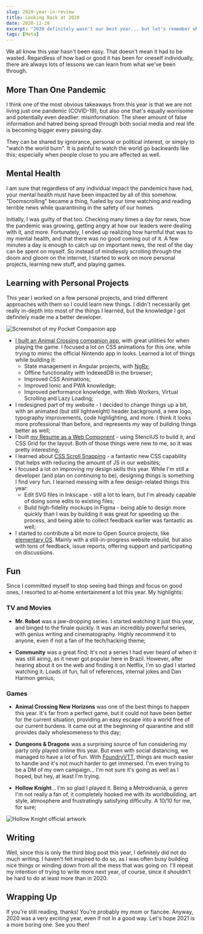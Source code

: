 ```yaml
---
slug: 2020-year-in-review
title: Looking Back at 2020
date: 2020-12-28
excerpt: "2020 definitely wasn't our best year... but let's remember what was good about it."
tags: [Meta]
---
```


<script>
  import Image from "$lib/components/base/image.svelte";
  import MarkerHighlight from "$lib/components/style/marker-highlight.svelte";
</script>


We all know this year hasn't been easy. That doesn't mean it had to be wasted. Regardless of how bad or good it has been for oneself individually, there are always lots of lessons we can learn from what we've been through.

## More Than One Pandemic

I think one of the most obvious takeaways from this year is that we are not living just one pandemic (COVID-19), but also one that's equally worrisome and potentially even deadlier: misinformation. The sheer amount of false information and hatred being spread through both social media and real life is becoming bigger every passing day.

They can be shared by ignorance, personal or political interest, or simply to "watch the world burn". It is painful to watch the world go backwards like this; especially when people close to you are affected as well. 

## Mental Health

I am sure that regardless of any individual impact the pandemics have had, your mental health must have been impacted by all of this somehow. "Doomscrolling" became a thing, fueled by our time watching and reading terrible news while quarantining in the safety of our homes.

Initially, I was guilty of that too. Checking many times a day for news, how the pandemic was growing, getting angry at how our leaders were dealing with it, and more. Fortunately, I ended up realizing how harmful that was to my mental health, and that there was no good coming out of it. <MarkerHighlight>A few minutes a day is enough to catch up on important news, the rest of the day can be spent on myself.</MarkerHighlight> So instead of mindlessly scrolling through the doom and gloom on the internet, I started to work on more personal projects, learning new stuff, and playing games.

## Learning with Personal Projects

This year I worked on a few personal projects, and tried different approaches with them so I could learn new things. I didn't necessarily get really in-depth into most of the things I learned, but the knowledge I got definitely made me a better developer.

<Image
  path="posts/{slug}"
  filename="pocket-companion"
  alt="Screenshot of my Pocket Companion app"
/>

* [I built an Animal Crossing companion app](/ionic-animal-crossing-companion/), with great utilities for when playing the game. I focused a lot on CSS animations for this one, while trying to mimic the official Nintendo app in looks. Learned a lot of things while building it:
  * State management in Angular projects, with [NgRx](https://ngrx.io/);
  * Offline functionality with IndexedDB in the browser;
  * Improved CSS Animations;
  * Improved Ionic and PWA knowledge;
  * Improved performance knowledge, with Web Workers, Virtual Scrolling and Lazy Loading;
* I redesigned part of my website - I decided to change things up a bit, with an animated (but still lightweight) header background, a new logo, typography improvements, code highlighting, and more. I think it looks more professional than before, and represents my way of building things better as well;
* I built [my Resume as a Web Component](https://github.com/itswadesh/resume) - using StencilJS to build it, and CSS Grid for the layout. Both of those things were new to me, so it was pretty interesting;
* I learned about [CSS Scroll Snapping](/css-scroll-snapping/) - a fantastic new CSS capability that helps with reducing the amount of JS in our websites;
* I focused a lot on improving my design skills this year. While I'm still a developer (and plan on continuing to be), designing things is something I find very fun. I learned messing with a few design-related things this year:
  * Edit SVG files in Inkscape - still a lot to learn, but I'm already capable of doing some edits to existing files;
  * Build high-fidelity mockups in Figma - being able to design more quickly than I was by building it was great for speeding up the process, and being able to collect feedback earlier was fantastic as well;
* I started to contribute a bit more to Open Source projects, like [elementary OS](https://elementary.io). Mainly with a still-in-progress website rebuild, but also with tons of feedback, issue reports, offering support and participating on discussions.

## Fun

Since I committed myself to stop seeing bad things and focus on good ones, I resorted to at-home entertainment a lot this year. My highlights:

### TV and Movies
* **Mr. Robot** was a jaw-dropping series. I started watching it just this year, and binged to the finale quickly. It was an incredibly powerful series, with genius writing and cinematography. Highly recommend it to anyone, even if not a fan of the tech/hacking theme;

* **Community** was a great find; It's not a series I had ever heard of when it was still airing, as it never got popular here in Brazil. However, after hearing about it on the web and finding it on Netflix, I'm so glad I started watching it. Loads of fun, full of references, internal jokes and Dan Harmon genius;

### Games
* **Animal Crossing New Horizons** was one of the best things to happen this year. It's far from a perfect game, but it could not have been better for the current situation, providing an easy escape into a world free of our current burdens. It came out at the beginning of quarantine and still provides daily wholesomeness to this day;

* **Dungeons & Dragons** was a surprising source of fun considering my party only played online this year. But even with social distancing, we managed to have a lot of fun. With [FoundryVTT](https://foundryvtt.com/), things are much easier to handle and it's not much harder to get immersed. I'm even trying to be a DM of my own campaign... I'm not sure it's going as well as I hoped, but hey, at least I'm trying.

* **Hollow Knight**... I'm so glad I played it. Being a Metroidvania, a genre I'm not really a fan of, it completely hooked me with its worldbuilding, art style, atmosphere and frustratingly satisfying difficulty. A 10/10 for me, for sure;

<Image
  path="posts/{slug}"
  filename="hollow-knight"
  alt="Hollow Knight official artwork"
  figcaption="Hollow Knight official artwork, by Team Cherry"
/>

## Writing

Well, since this is only the third blog post this year, I definitely did not do much writing. I haven't felt inspired to do so, as I was often busy building nice things or winding down from all the mess that was going on. I'll repeat my intention of trying to write more next year, of course, since it shouldn't be hard to do at least more than in 2020.

## Wrapping Up

If you're still reading, thanks! You're probably my mom or fiancée. Anyway, 2020 was a very exciting year, even if not in a good way. Let's hope 2021 is a more boring one. See you then!